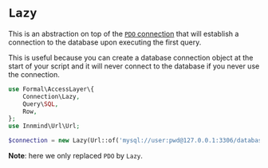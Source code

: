 # `Lazy`

This is an abstraction on top of the [`PDO` connection](pdo.md) that will establish a connection to the database upon executing the first query.

This is useful because you can create a database connection object at the start of your script and it will never connect to the database if you never use the connection.

```php
use Formal\AccessLayer\{
    Connection\Lazy,
    Query\SQL,
    Row,
};
use Innmind\Url\Url;

$connection = new Lazy(Url::of('mysql://user:pwd@127.0.0.1:3306/database_name'));
```

**Note**: here we only replaced `PDO` by `Lazy`.
